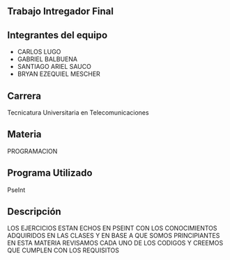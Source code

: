 ## Trabajo Intregador Final
## Integrantes del equipo
- CARLOS LUGO
- GABRIEL BALBUENA
- SANTIAGO ARIEL SAUCO
- BRYAN EZEQUIEL MESCHER
## Carrera
Tecnicatura Universitaria en Telecomunicaciones
## Materia
PROGRAMACION 
## Programa Utilizado
PseInt
## Descripción
LOS EJERCICIOS ESTAN ECHOS EN PSEINT CON LOS CONOCIMIENTOS ADQUIRIDOS EN LAS CLASES Y EN BASE A QUE SOMOS PRINCIPIANTES EN ESTA MATERIA REVISAMOS CADA UNO DE LOS CODIGOS Y CREEMOS QUE CUMPLEN CON LOS REQUISITOS 
